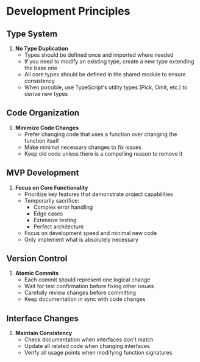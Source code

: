 # Development Principles

## Type System
1. **No Type Duplication**
   - Types should be defined once and imported where needed
   - If you need to modify an existing type, create a new type extending the base one
   - All core types should be defined in the shared module to ensure consistency
   - When possible, use TypeScript's utility types (Pick, Omit, etc.) to derive new types

## Code Organization
1. **Minimize Code Changes**
   - Prefer changing code that uses a function over changing the function itself
   - Make minimal necessary changes to fix issues
   - Keep old code unless there is a compelling reason to remove it

## MVP Development
1. **Focus on Core Functionality**
   - Prioritize key features that demonstrate project capabilities
   - Temporarily sacrifice:
     - Complex error handling
     - Edge cases
     - Extensive testing
     - Perfect architecture
   - Focus on development speed and minimal new code
   - Only implement what is absolutely necessary

## Version Control
1. **Atomic Commits**
   - Each commit should represent one logical change
   - Wait for test confirmation before fixing other issues
   - Carefully review changes before committing
   - Keep documentation in sync with code changes

## Interface Changes
1. **Maintain Consistency**
   - Check documentation when interfaces don't match
   - Update all related code when changing interfaces
   - Verify all usage points when modifying function signatures